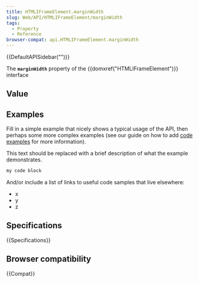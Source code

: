 ```yaml
---
title: HTMLIFrameElement.marginWidth
slug: Web/API/HTMLIFrameElement/marginWidth
tags:
  - Property
  - Reference
browser-compat: api.HTMLIFrameElement.marginWidth
---
```

{{DefaultAPISidebar("")}}

The **`marginWidth`** property of the {{domxref("HTMLIFrameElement")}} interface 

## Value



## Examples

Fill in a simple example that nicely shows a typical usage of the API, then perhaps some more complex examples (see our guide on how to add [code examples](/en-US/docs/MDN/Contribute/Structures/Code_examples) for more information).

This text should be replaced with a brief description of what the example demonstrates.

```js
my code block
```

And/or include a list of links to useful code samples that live elsewhere:

*   x
*   y
*   z

## Specifications

{{Specifications}}

## Browser compatibility

{{Compat}}


